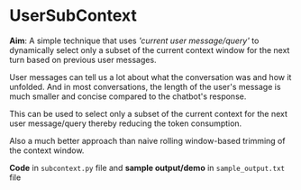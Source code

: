 # UserSubContext

**Aim**: 
A simple technique that uses _'current user message/query'_ to dynamically select only a subset of the current context window for the next turn based on previous user messages.

User messages can tell us a lot about what the conversation was and how it unfolded. And in most conversations, the length of the user's message is much smaller and concise compared to the chatbot's response.

This can be used to select only a subset of the current context for the next user message/query thereby reducing the token consumption.

Also a much better approach than naive rolling window-based trimming of the context window.

**Code** in `subcontext.py` file and **sample output/demo** in `sample_output.txt` file
